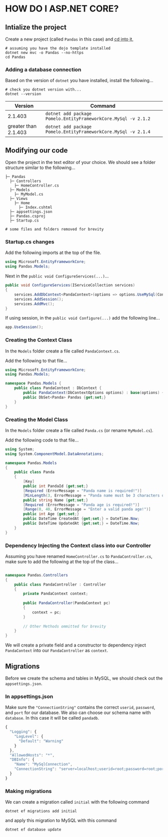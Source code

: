 # HOW DO I ASP.NET CORE?

## Intialize the project

Create a new project (called ```Pandas``` in this case) and <abbr title="change directory">cd</arrb> into it.

```shell
# assuming you have the dojo template installed
dotnet new mvc -o Pandas --no-https
cd Pandas
```

### Adding a database connection

Based on the version of ```dotnet``` you have installed, install the following...

```
# check you dotnet version with...
dotnet --version
```

| Version              | Command                                                            |
|----------------------|--------------------------------------------------------------------|
| 2.1.403              | ```dotnet add package Pomelo.EntityFrameworkCore.MySql -v 2.1.2``` |
| greater than 2.1.403 | ```dotnet add package Pomelo.EntityFrameworkCore.MySql -v 2.1.4``` |

## Modifying our code

Open the project in the text editor of your choice. We should see a folder structure similar to the following...

```
├─ Pandas
  ├─ Controllers
    ├─ HomeController.cs
  ├─ Models
    ├─ MyModel.cs
  ├─ Views
    ├─ Home
      ├─ Index.cshtml
  ├─ appsettings.json
  ├─ Pandas.csproj
  ├─ Startup.cs
  
# some files and folders removed for brevity
```

### Startup.cs changes

Add the following imports at the top of the file.

```csharp
using Microsoft.EntityFrameworkCore;
using Pandas.Models;
```

Next in the ```public void ConfigureServices(...)```...

```csharp
public void ConfigureServices(IServiceCollection services)
{
    services.AddDbContext<PandaContext>(options => options.UseMySql(Configuration["DBInfo:ConnectionString"]));
    services.AddSession();            
    services.AddMvc();
}
```

If using session, in the ```public void Configure(...)``` add the following line...

```csharp
app.UseSession();
```

### Creating the Context Class

In the ```Models``` folder create a file called ```PandaContext.cs```.

Add the following to that file...

```csharp
using Microsoft.EntityFrameworkCore;
using Pandas.Models;

namespace Pandas.Models {
    public class PandaContext : DbContext {
        public PandaContext(DbContextOptions options) : base(options) { }
        public DbSet<Panda> Pandas {get;set;}
    }
}
```

### Creating the Model Class

In the ```Models``` folder create a file called ```Panda.cs``` (or rename ```MyModel.cs```).

Add the following code to that file...

```csharp
using System;
using System.ComponentModel.DataAnnotations;

namespace Pandas.Models
{
    public class Panda
    {
        [Key]
        public int PandaId {get;set;}
        [Required (ErrorMessage = "Panda name is required!")]
        [MinLength(3, ErrorMessage = "Panda name must be 3 characters or more!")]
        public string Name {get;set;}
        [Required (ErrorMessage = "Panda age is required!")]
        [Range(0, 40, ErrorMessage = "Enter a valid panda age!")]
        public int Age {get;set;}
        public DateTime CreatedAt {get;set;} = DateTime.Now;
        public DateTime UpdatedAt {get;set;} = DateTime.Now;
    }
}
```

### Dependency Injecting the Context class into our Controller

Assuming you have renamed ```HomeController.cs``` to ```PandaController.cs```, make sure to add the following at the top of the class...

```csharp

namespace Pandas.Controllers
{
    public class PandaController : Controller
    {
        private PandaContext context;
        
        public PandaController(PandaContext pc)
        {
            context = pc;
        }
        
        // Other Methods ommitted for brevity
    }
}
```

We will create a private field and a constructor to dependency inject ```PandaContext``` into our ```PandaController``` as ```context```.

## Migrations

Before we create the schema and tables in MySQL, we should check out the ```appsettings.json```.

### In appsettings.json

Make sure the ```"ConnectionString"``` contains the correct ```userid```, ```password```, and ```port``` for our database. 
We also can choose our schema name with ```database```. In this case it will be called ```pandadb```.

```js
{
  "Logging": {
    "LogLevel": {
      "Default": "Warning"
    }
  },
  "AllowedHosts": "*",
  "DBInfo": {
    "Name": "MySqlConnection",
    "ConnectionString": "server=localhost;userid=root;password=root;port=3306;database=pandadb;SslMode=None"
  }
}
```

### Making migrations

We can create a migration called ```initial``` with the following command

```
dotnet ef migrations add initial
```

and apply this migration to MySQL with this command

```
dotnet ef database update
```
